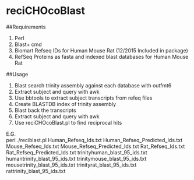# reciCHOcoBlast

##Requirements
1) Perl <br>
2) Blast+ cmd <br>
3) Biomart Refseq IDs for Human Mouse Rat (12/2015 Included in package) <br>
4) RefSeq Proteins as fasta and indexed blast databases for Human Mouse Rat <br>

##Usage
1) Blast search trinity assembly against each database with outfmt6 <br>
2) Extract subject and query with awk <br>
3) Use bbtools to extract subject transcripts from refeq files <br>
4) Create BLASTDB index of trinity assembly <br>
5) Blast back the transcripts <br>
6) Extract subject and query with awk <br>
7) Use reciCHOcoBlast.pl to find reciprocal hits <br>

E.G. <br>
perl ./reciblast.pl Human_Refseq_Ids.txt Human_Refseq_Predicted_Ids.txt Mouse_Refseq_Ids.txt Mouse_Refseq_Predicted_Ids.txt Rat_Refseq_Ids.txt Rat_Refseq_Predicted_Ids.txt trinityhuman_blast_95_ids.txt humantrinity_blast_95_ids.txt trinitymouse_blast_95_ids.txt mousetrinity_blast_95_ids.txt trinityrat_blast_95_ids.txt rattrinity_blast_95_ids.txt
